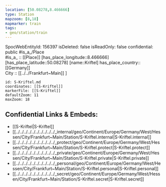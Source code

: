 ```yaml
---
location: [50.08278,8.466666] 
type: Station 
mapzoom: [8,18] 
mapmarker: train 
tags:
- geo/station/train
---
```

SpocWebEntityId: 156397
isDeleted: false
isReadOnly: false
confidential: public
#is_a_/Place  
#is_a_ :: [[Place]] 
[has_place_longitude::8.466666] 
[has_place_latitude::50.08278] 
[name::Kriftel] 
has_place_country:: [[Germany]]  
City :: [[../../Frankfurt~Main]] ] 


```leaflet
id: S-Kriftel.md
coordinates: [[S-Kriftel]] 
markerFile: [[S-Kriftel]] 
defaultZoom: 11 
maxZoom: 18
```


## Confidential Links & Embeds: 
- [[S-Kriftel|S-Kriftel]] 
- [[../../../../../../../../../../_internal/geo/Continent/Europe/Germany/West/Hessen/City/Frankfurt~Main/Station/S-Kriftel.internal|S-Kriftel.internal]] 
- [[../../../../../../../../../../_protect/geo/Continent/Europe/Germany/West/Hessen/City/Frankfurt~Main/Station/S-Kriftel.protect|S-Kriftel.protect]] 
- [[../../../../../../../../../../_private/geo/Continent/Europe/Germany/West/Hessen/City/Frankfurt~Main/Station/S-Kriftel.private|S-Kriftel.private]] 
- [[../../../../../../../../../../_personal/geo/Continent/Europe/Germany/West/Hessen/City/Frankfurt~Main/Station/S-Kriftel.personal|S-Kriftel.personal]] 
- [[../../../../../../../../../../_secret/geo/Continent/Europe/Germany/West/Hessen/City/Frankfurt~Main/Station/S-Kriftel.secret|S-Kriftel.secret]] 
